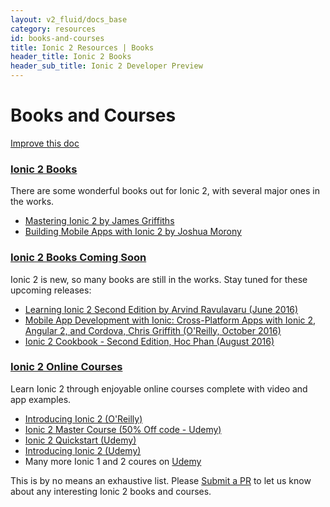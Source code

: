 ```yaml
---
layout: v2_fluid/docs_base
category: resources
id: books-and-courses
title: Ionic 2 Resources | Books
header_title: Ionic 2 Books
header_sub_title: Ionic 2 Developer Preview
---
```


# Books and Courses

<a class="improve-docs" href='https://github.com/driftyco/ionic-site/edit/master/docs/v2/resources/books-and-courses/index.md'>
  Improve this doc
</a>

<section id="books">
  <h3>
    <a href="#books">Ionic 2 Books</a>
  </h3>
  <p>There are some wonderful books out for Ionic 2, with several major ones in the works.</p>

  <ul>
    <li><a href="https://www.leanpub.com/masteringionic2">Mastering Ionic 2 by James Griffiths</a></li>
    <li><a href="https://www.joshmorony.com/building-mobile-apps-with-ionic-2/">Building Mobile Apps with Ionic 2 by Joshua Morony</a></li>
  </ul>
</section>

<section id="books-soon">
  <h3><a href="#books-soon">Ionic 2 Books Coming Soon</a></h3>

  <p>
    Ionic 2 is new, so many books are still in the works. Stay tuned for these upcoming releases:
  </p>

  <ul>
    <li><a href="https://www.packtpub.com/web-development/learning-ionic-2-second-edition">Learning Ionic 2 Second Edition by Arvind Ravulavaru (June 2016)</a></li>
    <li><a href="http://www.amazon.com/Mobile-App-Development-Ionic-Cross-Platform/dp/1491937785/ref=sr_1_2?ie=UTF8&qid=1464183332&sr=8-2&keywords=ionic+2">Mobile App Development with Ionic: Cross-Platform Apps with Ionic 2, Angular 2, and Cordova, Chris Griffith (O'Reilly, October 2016)</a></li>
    <li><a href="https://www.amazon.com/Ionic-Cookbook-Second-Hoc-Phan-ebook/dp/B01C4D9VWS?ie=UTF8&keywords=ionic%202&qid=1464183332&ref_=sr_1_3&sr=8-3">Ionic 2 Cookbook - Second Edition, Hoc Phan (August 2016)</a></li>
  </ul>
</section>

<section id="courses">
  <h3>
    <a href="#courses">Ionic 2 Online Courses</a>
  </h3>
  <p>Learn Ionic 2 through enjoyable online courses complete with video and app examples.</p>

  <ul>
    <li><a href="http://shop.oreilly.com/product/0636920050353.do">Introducing Ionic 2 (O'Reilly)</a></li>
    <li><a href="https://www.udemy.com/ionic-2-tutorial/?couponCode=IONIC15/">Ionic 2 Master Course (50% Off code - Udemy)</a></li>
    <li><a href="https://www.udemy.com/ionic-2-quickstart/">Ionic 2 Quickstart (Udemy)</a></li>
    <li><a href="https://www.udemy.com/introducing-ionic-2/">Introducing Ionic 2 (Udemy)</a></li>
    <li>Many more Ionic 1 and 2 coures on <a href="https://www.udemy.com/courses/search/?q=ionic+2&src=ukw&lang=en">Udemy</a></li>
  </ul>
</section>

<p>
This is by no means an exhaustive list.  Please <a href='https://github.com/driftyco/ionic-site/edit/master/docs/v2/resources/books-and-courses/index.md'>Submit a PR</a> to let us know about any interesting Ionic 2 books and courses.
</p>
